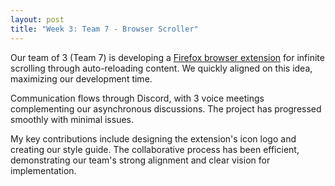 ```yaml
---
layout: post
title: "Week 3: Team 7 - Browser Scroller"
---
```


Our team of 3 (Team 7) is developing a [Firefox browser extension](https://github.com/ossd-s25/Browser-Scroller.git) for infinite scrolling through auto-reloading content. We quickly aligned on this idea, maximizing our development time.

Communication flows through Discord, with 3 voice meetings complementing our asynchronous discussions. The project has progressed smoothly with minimal issues.

My key contributions include designing the extension's icon logo and creating our style guide. The collaborative process has been efficient, demonstrating our team's strong alignment and clear vision for implementation.
